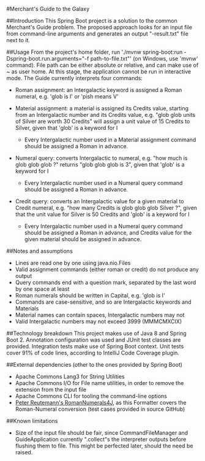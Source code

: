 #Merchant's Guide to the Galaxy

##Introduction
This Spring Boot project is a solution to the common Merchant's Guide problem. The proposed approach looks for an input file from command-line arguments and generates an output "-result.txt" file next to it. 

##Usage
From the project's home folder, run './mvnw spring-boot:run -Dspring-boot.run.arguments="-f path-to-file.txt"' (on Windows, use 'mvnw' command). File path can be either absolute or relative, and can make use of ~ as user home. At this stage, the application cannot be run in interactive mode.
The Guide currently interprets four commands:
- Roman assignment: an Intergalactic keyword is assigned a Roman numeral, e.g. 'glob is I' or 'pish means V'

- Material assignment: a material is assigned its Credits value, starting from an Intergalactic number and its Credits value, e.g. "glob glob units of Silver are worth 30 Credits" will assign a unit value of 15 Credits to Silver, given that 'glob' is a keyword for I
    - Every Intergalactic number used in a Material assignment command should be assigned a Roman in advance.

- Numeral query: converts Intergalactic to numeral, e.g. "how much is glob glob glob ?" returns "glob glob glob is 3", given that 'glob' is a keyword for I
    - Every Intergalactic number used in a Numeral query command should be assigned a Roman in advance.

- Credit query: converts an Intergalactic value for a given material to Credit numeral, e.g. "how many Credits is glob glob glob Silver ?", given that the unit value for Silver is 50 Credits and 'glob' is a keyword for I
    - Every Intergalactic number used in a Numeral query command should be assigned a Roman in advance, and Credits value for the given material should be assigned in advance.

##Notes and assumptions
- Lines are read one by one using java.nio.Files
- Valid assignment commands (either roman or credit) do not produce any output
- Query commands end with a question mark, separated by the last word by one space at least
- Roman numerals should be written in Capital, e.g. 'glob is I'
- Commands are case-sensitive, and so are Intergalactic keywords and Materials
- Material names can contain spaces, Intergalactic numbers may not
- Valid Intergalactic numbers may not exceed 3999 (MMMCMXCIX)

##Technology breakdown
This project makes use of Java 8 and Spring Boot 2. Annotation configuration was used and JUnit test classes are provided. Integration tests make use of Spring Boot context. Unit tests cover 91% of code lines, according to IntelliJ Code Coverage plugin.

##External dependencies (other to the ones provided by Spring Boot)
- Apache Commons Lang3 for String Utilities
- Apache Commons I/O for File name utilities, in order to remove the extension from the input file
- Apache Commons CLI for tooling the command-line options
- [Peter Reutemann's RomanNumerals4J](https://github.com/fracpete/romannumerals4j), as this Formatter covers the Roman-Numeral conversion (test cases provided in source GitHub)

##Known limitations
- Size of the input file should be fair, since CommandFileManager and GuideApplication currently ".collect"s the interpreter outputs before flushing them to file. This might be perfected later, should the need be raised.

